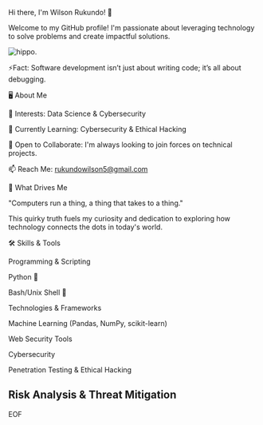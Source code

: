 Hi there, I'm Wilson Rukundo! 👋

Welcome to my GitHub profile! I'm passionate about leveraging technology to solve problems and create impactful solutions.

![hippo](https://media.giphy.com/media/OLPQ6z2hlHmwFc4Hso/giphy.gif).

⚡Fact: Software development isn’t just about writing code; it’s all about debugging. 


🖥️ About Me

👀 Interests: Data Science & Cybersecurity

🌱 Currently Learning: Cybersecurity & Ethical Hacking

💼 Open to Collaborate: I'm always looking to join forces on technical projects.

📫 Reach Me: rukundowilson5@gmail.com

🚀 What Drives Me

"Computers run a thing, a thing that takes to a thing."

This quirky truth fuels my curiosity and dedication to exploring how technology connects the dots in today's world.

🛠️ Skills & Tools

Programming & Scripting

Python 🐍

Bash/Unix Shell 🐧

Technologies & Frameworks

Machine Learning (Pandas, NumPy, scikit-learn)

Web Security Tools

Cybersecurity

Penetration Testing & Ethical Hacking

Risk Analysis & Threat Mitigation
-----------------------------------
EOF



